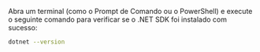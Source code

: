 Abra um terminal (como o Prompt de Comando ou o PowerShell) e execute o seguinte comando para verificar se o .NET SDK foi instalado com sucesso:

```bash
dotnet --version
```

